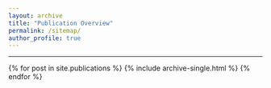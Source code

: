 ```yaml
---
layout: archive
title: "Publication Overview"
permalink: /sitemap/
author_profile: true
---
```


------

<!-- Record Visit -->
<div style="margin-top: 10px;">
  <script type="text/javascript" id="clustrmaps" src="https://clustrmaps.com/map_v2.js?d=sBXO5xvCxmJtaZs2obVmWao2pY2MGpJX3gC8oFRHfp8&cl=ffffff&w=a"></script>
</div>

<style>
  #clustrmaps-widget {
    transform: scale(0.8);
    transform-origin: top left;
    margin-top: 10px;
  }
</style>

{% for post in site.publications %}
  {% include archive-single.html %}
{% endfor %}

